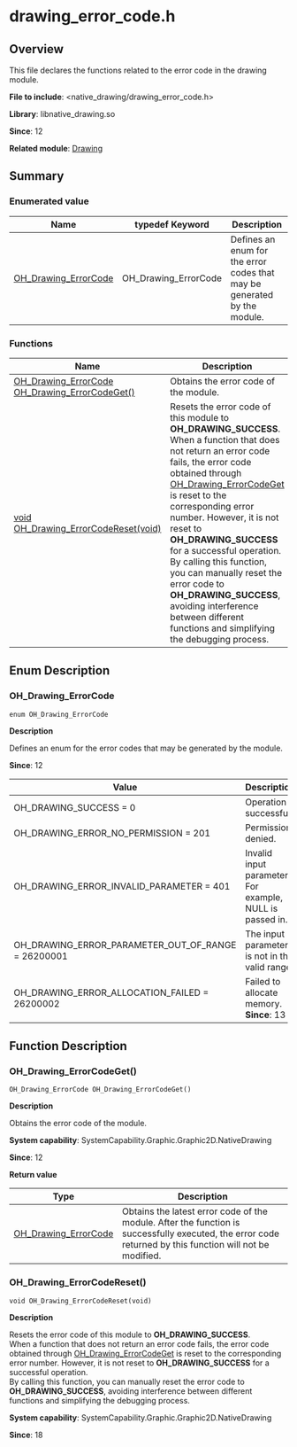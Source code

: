# drawing_error_code.h

<!--Kit: ArkGraphics 2D-->
<!--Subsystem: Graphic-->
<!--Owner: @hangmengxin-->
<!--Designer: @wangyanglan-->
<!--Tester: @nobuggers-->
<!--Adviser: @ge-yafang-->

## Overview

This file declares the functions related to the error code in the drawing module.

**File to include**: <native_drawing/drawing_error_code.h>

**Library**: libnative_drawing.so

**Since**: 12

**Related module**: [Drawing](capi-drawing.md)

## Summary

### Enumerated value

| Name| typedef Keyword| Description|
| -- | -- | -- |
| [OH_Drawing_ErrorCode](#oh_drawing_errorcode) | OH_Drawing_ErrorCode | Defines an enum for the error codes that may be generated by the module.|

### Functions

| Name| Description|
| -- | -- |
| [OH_Drawing_ErrorCode OH_Drawing_ErrorCodeGet()](#oh_drawing_errorcodeget) | Obtains the error code of the module.|
| [void OH_Drawing_ErrorCodeReset(void)](#oh_drawing_errorcodereset) | Resets the error code of this module to **OH_DRAWING_SUCCESS**.<br>When a function that does not return an error code fails, the error code obtained through [OH_Drawing_ErrorCodeGet](capi-drawing-error-code-h.md#oh_drawing_errorcodeget) is reset to the corresponding error number. However, it is not reset to **OH_DRAWING_SUCCESS** for a successful operation.<br>By calling this function, you can manually reset the error code to **OH_DRAWING_SUCCESS**, avoiding interference between different functions and simplifying the debugging process.|

## Enum Description

### OH_Drawing_ErrorCode

```
enum OH_Drawing_ErrorCode
```

**Description**

Defines an enum for the error codes that may be generated by the module.

**Since**: 12

| Value| Description|
| -- | -- |
| OH_DRAWING_SUCCESS = 0 | Operation successful.|
| OH_DRAWING_ERROR_NO_PERMISSION = 201 | Permission denied.|
| OH_DRAWING_ERROR_INVALID_PARAMETER = 401 | Invalid input parameter. For example, NULL is passed in.|
| OH_DRAWING_ERROR_PARAMETER_OUT_OF_RANGE = 26200001 | The input parameter is not in the valid range.|
| OH_DRAWING_ERROR_ALLOCATION_FAILED = 26200002 |  Failed to allocate memory.<br>**Since**: 13|

## Function Description

### OH_Drawing_ErrorCodeGet()

```
OH_Drawing_ErrorCode OH_Drawing_ErrorCodeGet()
```

**Description**

Obtains the error code of the module.

**System capability**: SystemCapability.Graphic.Graphic2D.NativeDrawing

**Since**: 12

**Return value**

| Type| Description|
| -- | -- |
| [OH_Drawing_ErrorCode](#oh_drawing_errorcode) | Obtains the latest error code of the module. After the function is successfully executed, the error code returned by this function will not be modified.|

### OH_Drawing_ErrorCodeReset()

```
void OH_Drawing_ErrorCodeReset(void)
```

**Description**

Resets the error code of this module to **OH_DRAWING_SUCCESS**.<br>When a function that does not return an error code fails, the error code obtained through [OH_Drawing_ErrorCodeGet](capi-drawing-error-code-h.md#oh_drawing_errorcodeget) is reset to the corresponding error number. However, it is not reset to **OH_DRAWING_SUCCESS** for a successful operation.<br>By calling this function, you can manually reset the error code to **OH_DRAWING_SUCCESS**, avoiding interference between different functions and simplifying the debugging process.

**System capability**: SystemCapability.Graphic.Graphic2D.NativeDrawing

**Since**: 18
